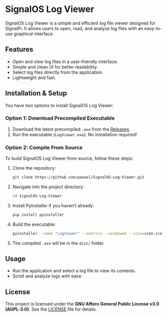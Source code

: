 # SignalOS Log Viewer

SignalOS Log Viewer is a simple and efficient log file viewer designed for SignalPi. It allows users to open, read, and analyze log files with an easy-to-use graphical interface.

## Features
- Open and view log files in a user-friendly interface.
- Simple and clean UI for better readability.
- Select log files directly from the application.
- Lightweight and fast.

## Installation & Setup
You have two options to install SignalOS Log Viewer:

### Option 1: Download Precompiled Executable
1. Download the latest precompiled `.exe` from the [Releases](https://github.com/pauwol/SignalOS-Log-Viewer/releases).
2. Run the executable (`LogViewer.exe`). No installation required!

### Option 2: Compile From Source
To build SignalOS Log Viewer from source, follow these steps:

1. Clone the repository:
   ```sh
   git clone https://github.com/pauwol/SignalOS-Log-Viewer.git
   ```
2. Navigate into the project directory:
   ```sh
   cd SignalOS-Log-Viewer
   ```
3. Install PyInstaller if you haven’t already:
   ```sh
   pip install pyinstaller
   ```
4. Build the executable:
   ```sh
   pyinstaller --name "LogViewer" --onefile --windowed --icon=icon.ico --add-data "icon.ico;." --version-file version.txt logviewer.py
   ```
5. The compiled `.exe` will be in the `dist/` folder.

## Usage
- Run the application and select a log file to view its contents.
- Scroll and analyze logs with ease.

## License
This project is licensed under the **GNU Affero General Public License v3.0 (AGPL-3.0)**. See the [LICENSE](https://github.com/pauwol/SignalOS-Log-Viewer/LICENSE) file for details.

